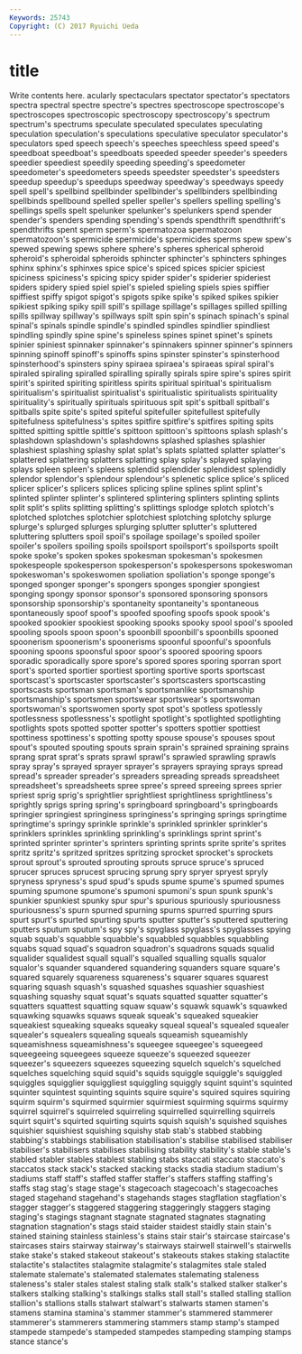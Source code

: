 ```yaml
---
Keywords: 25743 
Copyright: (C) 2017 Ryuichi Ueda
---
```


# title

Write contents here.
acularly spectaculars spectator spectator's spectators spectra
spectral spectre spectre's spectres spectroscope spectroscope's spectroscopes spectroscopic spectroscopy spectroscopy's
spectrum spectrum's spectrums speculate speculated speculates speculating speculation speculation's speculations
speculative speculator speculator's speculators sped speech speech's speeches speechless speed
speed's speedboat speedboat's speedboats speeded speeder speeder's speeders speedier speediest
speedily speeding speeding's speedometer speedometer's speedometers speeds speedster speedster's speedsters
speedup speedup's speedups speedway speedway's speedways speedy spell spell's spellbind
spellbinder spellbinder's spellbinders spellbinding spellbinds spellbound spelled speller speller's spellers
spelling spelling's spellings spells spelt spelunker spelunker's spelunkers spend spender
spender's spenders spending spending's spends spendthrift spendthrift's spendthrifts spent sperm
sperm's spermatozoa spermatozoon spermatozoon's spermicide spermicide's spermicides sperms spew spew's
spewed spewing spews sphere sphere's spheres spherical spheroid spheroid's spheroidal
spheroids sphincter sphincter's sphincters sphinges sphinx sphinx's sphinxes spice spice's
spiced spices spicier spiciest spiciness spiciness's spicing spicy spider spider's
spiderier spideriest spiders spidery spied spiel spiel's spieled spieling spiels
spies spiffier spiffiest spiffy spigot spigot's spigots spike spike's spiked
spikes spikier spikiest spiking spiky spill spill's spillage spillage's spillages
spilled spilling spills spillway spillway's spillways spilt spin spin's spinach
spinach's spinal spinal's spinals spindle spindle's spindled spindles spindlier spindliest
spindling spindly spine spine's spineless spines spinet spinet's spinets spinier
spiniest spinnaker spinnaker's spinnakers spinner spinner's spinners spinning spinoff spinoff's
spinoffs spins spinster spinster's spinsterhood spinsterhood's spinsters spiny spiraea spiraea's
spiraeas spiral spiral's spiraled spiraling spiralled spiralling spirally spirals spire
spire's spires spirit spirit's spirited spiriting spiritless spirits spiritual spiritual's
spiritualism spiritualism's spiritualist spiritualist's spiritualistic spiritualists spirituality spirituality's spiritually spirituals
spirituous spit spit's spitball spitball's spitballs spite spite's spited spiteful
spitefuller spitefullest spitefully spitefulness spitefulness's spites spitfire spitfire's spitfires spiting
spits spitted spitting spittle spittle's spittoon spittoon's spittoons splash splash's
splashdown splashdown's splashdowns splashed splashes splashier splashiest splashing splashy splat
splat's splats splatted splatter splatter's splattered splattering splatters splatting splay
splay's splayed splaying splays spleen spleen's spleens splendid splendider splendidest
splendidly splendor splendor's splendour splendour's splenetic splice splice's spliced splicer
splicer's splicers splices splicing spline splines splint splint's splinted splinter
splinter's splintered splintering splinters splinting splints split split's splits splitting
splitting's splittings splodge splotch splotch's splotched splotches splotchier splotchiest splotching
splotchy splurge splurge's splurged splurges splurging splutter splutter's spluttered spluttering
splutters spoil spoil's spoilage spoilage's spoiled spoiler spoiler's spoilers spoiling
spoils spoilsport spoilsport's spoilsports spoilt spoke spoke's spoken spokes spokesman
spokesman's spokesmen spokespeople spokesperson spokesperson's spokespersons spokeswoman spokeswoman's spokeswomen spoliation
spoliation's sponge sponge's sponged sponger sponger's spongers sponges spongier spongiest
sponging spongy sponsor sponsor's sponsored sponsoring sponsors sponsorship sponsorship's spontaneity
spontaneity's spontaneous spontaneously spoof spoof's spoofed spoofing spoofs spook spook's
spooked spookier spookiest spooking spooks spooky spool spool's spooled spooling
spools spoon spoon's spoonbill spoonbill's spoonbills spooned spoonerism spoonerism's spoonerisms
spoonful spoonful's spoonfuls spooning spoons spoonsful spoor spoor's spoored spooring
spoors sporadic sporadically spore spore's spored spores sporing sporran sport
sport's sported sportier sportiest sporting sportive sports sportscast sportscast's sportscaster
sportscaster's sportscasters sportscasting sportscasts sportsman sportsman's sportsmanlike sportsmanship sportsmanship's sportsmen
sportswear sportswear's sportswoman sportswoman's sportswomen sporty spot spot's spotless spotlessly
spotlessness spotlessness's spotlight spotlight's spotlighted spotlighting spotlights spots spotted spotter
spotter's spotters spottier spottiest spottiness spottiness's spotting spotty spouse spouse's
spouses spout spout's spouted spouting spouts sprain sprain's sprained spraining
sprains sprang sprat sprat's sprats sprawl sprawl's sprawled sprawling sprawls
spray spray's sprayed sprayer sprayer's sprayers spraying sprays spread spread's
spreader spreader's spreaders spreading spreads spreadsheet spreadsheet's spreadsheets spree spree's
spreed spreeing sprees sprier spriest sprig sprig's sprightlier sprightliest sprightliness
sprightliness's sprightly sprigs spring spring's springboard springboard's springboards springier springiest
springiness springiness's springing springs springtime springtime's springy sprinkle sprinkle's sprinkled
sprinkler sprinkler's sprinklers sprinkles sprinkling sprinkling's sprinklings sprint sprint's sprinted
sprinter sprinter's sprinters sprinting sprints sprite sprite's sprites spritz spritz's
spritzed spritzes spritzing sprocket sprocket's sprockets sprout sprout's sprouted sprouting
sprouts spruce spruce's spruced sprucer spruces sprucest sprucing sprung spry
spryer spryest spryly spryness spryness's spud spud's spuds spume spume's
spumed spumes spuming spumone spumone's spumoni spumoni's spun spunk spunk's
spunkier spunkiest spunky spur spur's spurious spuriously spuriousness spuriousness's spurn
spurned spurning spurns spurred spurring spurs spurt spurt's spurted spurting
spurts sputter sputter's sputtered sputtering sputters sputum sputum's spy spy's
spyglass spyglass's spyglasses spying squab squab's squabble squabble's squabbled squabbles
squabbling squabs squad squad's squadron squadron's squadrons squads squalid squalider
squalidest squall squall's squalled squalling squalls squalor squalor's squander squandered
squandering squanders square square's squared squarely squareness squareness's squarer squares
squarest squaring squash squash's squashed squashes squashier squashiest squashing squashy
squat squat's squats squatted squatter squatter's squatters squattest squatting squaw
squaw's squawk squawk's squawked squawking squawks squaws squeak squeak's squeaked
squeakier squeakiest squeaking squeaks squeaky squeal squeal's squealed squealer squealer's
squealers squealing squeals squeamish squeamishly squeamishness squeamishness's squeegee squeegee's squeegeed
squeegeeing squeegees squeeze squeeze's squeezed squeezer squeezer's squeezers squeezes squeezing
squelch squelch's squelched squelches squelching squid squid's squids squiggle squiggle's
squiggled squiggles squigglier squiggliest squiggling squiggly squint squint's squinted squinter
squintest squinting squints squire squire's squired squires squiring squirm squirm's
squirmed squirmier squirmiest squirming squirms squirmy squirrel squirrel's squirreled squirreling
squirrelled squirrelling squirrels squirt squirt's squirted squirting squirts squish squish's
squished squishes squishier squishiest squishing squishy stab stab's stabbed stabbing
stabbing's stabbings stabilisation stabilisation's stabilise stabilised stabiliser stabiliser's stabilisers stabilises
stabilising stability stability's stable stable's stabled stabler stables stablest stabling
stabs staccati staccato staccato's staccatos stack stack's stacked stacking stacks
stadia stadium stadium's stadiums staff staff's staffed staffer staffer's staffers
staffing staffing's staffs stag stag's stage stage's stagecoach stagecoach's stagecoaches
staged stagehand stagehand's stagehands stages stagflation stagflation's stagger stagger's staggered
staggering staggeringly staggers staging staging's stagings stagnant stagnate stagnated stagnates
stagnating stagnation stagnation's stags staid staider staidest staidly stain stain's
stained staining stainless stainless's stains stair stair's staircase staircase's staircases
stairs stairway stairway's stairways stairwell stairwell's stairwells stake stake's staked
stakeout stakeout's stakeouts stakes staking stalactite stalactite's stalactites stalagmite stalagmite's
stalagmites stale staled stalemate stalemate's stalemated stalemates stalemating staleness staleness's
staler stales stalest staling stalk stalk's stalked stalker stalker's stalkers
stalking stalking's stalkings stalks stall stall's stalled stalling stallion stallion's
stallions stalls stalwart stalwart's stalwarts stamen stamen's stamens stamina stamina's
stammer stammer's stammered stammerer stammerer's stammerers stammering stammers stamp stamp's
stamped stampede stampede's stampeded stampedes stampeding stamping stamps stance stance's
